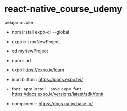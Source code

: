 # react-native_course_udemy
belajar mobile

- npm install expo-cli --global

- expo init myNewProject
- cd myNewProject
- npm start


* expo 
https://expo.io/learn

* icon button :
https://icons.expo.fyi/

* font :
npm install --save expo-font
https://docs.expo.io/versions/latest/sdk/font/

* component :
https://docs.nativebase.io/